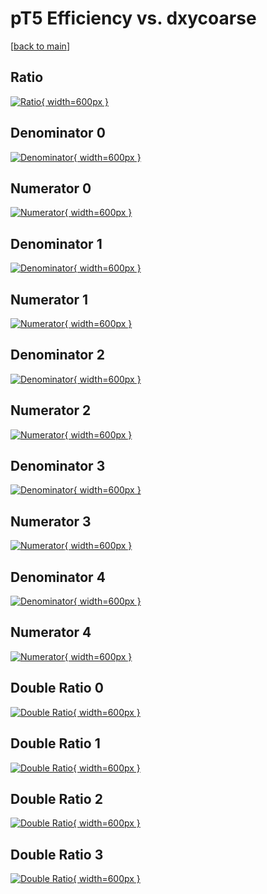 # pT5 Efficiency vs. dxycoarse

[[back to main](./)]



## Ratio

[![Ratio](../mtv/var/pT5_xtr_0_-1_eff_dxycoarse.png){ width=600px }](../mtv/var/pT5_xtr_0_-1_eff_dxycoarse.pdf)

## Denominator 0

[![Denominator](../mtv/den/pT5_xtr_0_-1_eff_dxycoarse_den0.png){ width=600px }](../mtv/den/pT5_xtr_0_-1_eff_dxycoarse_den0.pdf)

## Numerator 0

[![Numerator](../mtv/num/pT5_xtr_0_-1_eff_dxycoarse_num0.png){ width=600px }](../mtv/num/pT5_xtr_0_-1_eff_dxycoarse_num0.pdf)

## Denominator 1

[![Denominator](../mtv/den/pT5_xtr_0_-1_eff_dxycoarse_den1.png){ width=600px }](../mtv/den/pT5_xtr_0_-1_eff_dxycoarse_den1.pdf)

## Numerator 1

[![Numerator](../mtv/num/pT5_xtr_0_-1_eff_dxycoarse_num1.png){ width=600px }](../mtv/num/pT5_xtr_0_-1_eff_dxycoarse_num1.pdf)

## Denominator 2

[![Denominator](../mtv/den/pT5_xtr_0_-1_eff_dxycoarse_den2.png){ width=600px }](../mtv/den/pT5_xtr_0_-1_eff_dxycoarse_den2.pdf)

## Numerator 2

[![Numerator](../mtv/num/pT5_xtr_0_-1_eff_dxycoarse_num2.png){ width=600px }](../mtv/num/pT5_xtr_0_-1_eff_dxycoarse_num2.pdf)

## Denominator 3

[![Denominator](../mtv/den/pT5_xtr_0_-1_eff_dxycoarse_den3.png){ width=600px }](../mtv/den/pT5_xtr_0_-1_eff_dxycoarse_den3.pdf)

## Numerator 3

[![Numerator](../mtv/num/pT5_xtr_0_-1_eff_dxycoarse_num3.png){ width=600px }](../mtv/num/pT5_xtr_0_-1_eff_dxycoarse_num3.pdf)

## Denominator 4

[![Denominator](../mtv/den/pT5_xtr_0_-1_eff_dxycoarse_den4.png){ width=600px }](../mtv/den/pT5_xtr_0_-1_eff_dxycoarse_den4.pdf)

## Numerator 4

[![Numerator](../mtv/num/pT5_xtr_0_-1_eff_dxycoarse_num4.png){ width=600px }](../mtv/num/pT5_xtr_0_-1_eff_dxycoarse_num4.pdf)

## Double Ratio 0

[![Double Ratio](../mtv/ratio/pT5_xtr_0_-1_eff_dxycoarse_ratio0.png){ width=600px }](../mtv/ratio/pT5_xtr_0_-1_eff_dxycoarse_ratio0.pdf)

## Double Ratio 1

[![Double Ratio](../mtv/ratio/pT5_xtr_0_-1_eff_dxycoarse_ratio1.png){ width=600px }](../mtv/ratio/pT5_xtr_0_-1_eff_dxycoarse_ratio1.pdf)

## Double Ratio 2

[![Double Ratio](../mtv/ratio/pT5_xtr_0_-1_eff_dxycoarse_ratio2.png){ width=600px }](../mtv/ratio/pT5_xtr_0_-1_eff_dxycoarse_ratio2.pdf)

## Double Ratio 3

[![Double Ratio](../mtv/ratio/pT5_xtr_0_-1_eff_dxycoarse_ratio3.png){ width=600px }](../mtv/ratio/pT5_xtr_0_-1_eff_dxycoarse_ratio3.pdf)

